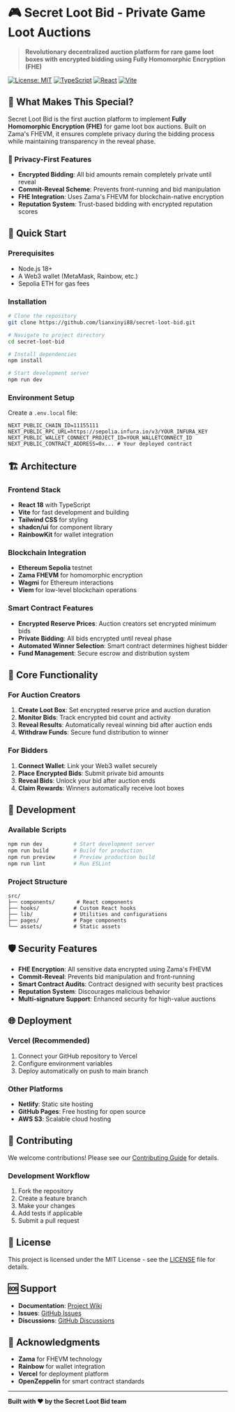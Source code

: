 # 🎮 Secret Loot Bid - Private Game Loot Auctions

> **Revolutionary decentralized auction platform for rare game loot boxes with encrypted bidding using Fully Homomorphic Encryption (FHE)**

[![License: MIT](https://img.shields.io/badge/License-MIT-yellow.svg)](https://opensource.org/licenses/MIT)
[![TypeScript](https://img.shields.io/badge/TypeScript-007ACC?logo=typescript&logoColor=white)](https://www.typescriptlang.org/)
[![React](https://img.shields.io/badge/React-20232A?logo=react&logoColor=61DAFB)](https://reactjs.org/)
[![Vite](https://img.shields.io/badge/Vite-646CFF?logo=vite&logoColor=white)](https://vitejs.dev/)

## 🌟 What Makes This Special?

Secret Loot Bid is the first auction platform to implement **Fully Homomorphic Encryption (FHE)** for game loot box auctions. Built on Zama's FHEVM, it ensures complete privacy during the bidding process while maintaining transparency in the reveal phase.

### 🔐 Privacy-First Features

- **Encrypted Bidding**: All bid amounts remain completely private until reveal
- **Commit-Reveal Scheme**: Prevents front-running and bid manipulation
- **FHE Integration**: Uses Zama's FHEVM for blockchain-native encryption
- **Reputation System**: Trust-based bidding with encrypted reputation scores

## 🚀 Quick Start

### Prerequisites

- Node.js 18+ 
- A Web3 wallet (MetaMask, Rainbow, etc.)
- Sepolia ETH for gas fees

### Installation

```bash
# Clone the repository
git clone https://github.com/lianxinyi88/secret-loot-bid.git

# Navigate to project directory
cd secret-loot-bid

# Install dependencies
npm install

# Start development server
npm run dev
```

### Environment Setup

Create a `.env.local` file:

```env
NEXT_PUBLIC_CHAIN_ID=11155111
NEXT_PUBLIC_RPC_URL=https://sepolia.infura.io/v3/YOUR_INFURA_KEY
NEXT_PUBLIC_WALLET_CONNECT_PROJECT_ID=YOUR_WALLETCONNECT_ID
NEXT_PUBLIC_CONTRACT_ADDRESS=0x... # Your deployed contract
```

## 🏗️ Architecture

### Frontend Stack
- **React 18** with TypeScript
- **Vite** for fast development and building
- **Tailwind CSS** for styling
- **shadcn/ui** for component library
- **RainbowKit** for wallet integration

### Blockchain Integration
- **Ethereum Sepolia** testnet
- **Zama FHEVM** for homomorphic encryption
- **Wagmi** for Ethereum interactions
- **Viem** for low-level blockchain operations

### Smart Contract Features
- **Encrypted Reserve Prices**: Auction creators set encrypted minimum bids
- **Private Bidding**: All bids encrypted until reveal phase
- **Automated Winner Selection**: Smart contract determines highest bidder
- **Fund Management**: Secure escrow and distribution system

## 🎯 Core Functionality

### For Auction Creators
1. **Create Loot Box**: Set encrypted reserve price and auction duration
2. **Monitor Bids**: Track encrypted bid count and activity
3. **Reveal Results**: Automatically reveal winning bid after auction ends
4. **Withdraw Funds**: Secure fund distribution to winner

### For Bidders
1. **Connect Wallet**: Link your Web3 wallet securely
2. **Place Encrypted Bids**: Submit private bid amounts
3. **Reveal Bids**: Unlock your bid after auction ends
4. **Claim Rewards**: Winners automatically receive loot boxes

## 🔧 Development

### Available Scripts

```bash
npm run dev          # Start development server
npm run build        # Build for production
npm run preview      # Preview production build
npm run lint         # Run ESLint
```

### Project Structure

```
src/
├── components/       # React components
├── hooks/           # Custom React hooks
├── lib/             # Utilities and configurations
├── pages/           # Page components
└── assets/          # Static assets
```

## 🛡️ Security Features

- **FHE Encryption**: All sensitive data encrypted using Zama's FHEVM
- **Commit-Reveal**: Prevents bid manipulation and front-running
- **Smart Contract Audits**: Contract designed with security best practices
- **Reputation System**: Discourages malicious behavior
- **Multi-signature Support**: Enhanced security for high-value auctions

## 🌐 Deployment

### Vercel (Recommended)

1. Connect your GitHub repository to Vercel
2. Configure environment variables
3. Deploy automatically on push to main branch

### Other Platforms

- **Netlify**: Static site hosting
- **GitHub Pages**: Free hosting for open source
- **AWS S3**: Scalable cloud hosting

## 🤝 Contributing

We welcome contributions! Please see our [Contributing Guide](CONTRIBUTING.md) for details.

### Development Workflow

1. Fork the repository
2. Create a feature branch
3. Make your changes
4. Add tests if applicable
5. Submit a pull request

## 📄 License

This project is licensed under the MIT License - see the [LICENSE](LICENSE) file for details.

## 🆘 Support

- **Documentation**: [Project Wiki](https://github.com/lianxinyi88/secret-loot-bid/wiki)
- **Issues**: [GitHub Issues](https://github.com/lianxinyi88/secret-loot-bid/issues)
- **Discussions**: [GitHub Discussions](https://github.com/lianxinyi88/secret-loot-bid/discussions)

## 🙏 Acknowledgments

- **Zama** for FHEVM technology
- **Rainbow** for wallet integration
- **Vercel** for deployment platform
- **OpenZeppelin** for smart contract standards

---

**Built with ❤️ by the Secret Loot Bid team**
